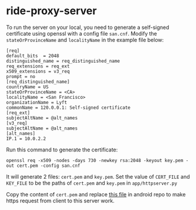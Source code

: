 # ride-proxy-server

To run the server on your local, you need to generate a self-signed certificate using openssl with a config file `san.cnf`. Modify the `stateOrProvinceName` and `localityName` in the example file below: 

```
[req]
default_bits  = 2048
distinguished_name = req_distinguished_name
req_extensions = req_ext
x509_extensions = v3_req
prompt = no
[req_distinguished_name]
countryName = US
stateOrProvinceName = <CA>
localityName = <San Francisco>
organizationName = Lyft
commonName = 120.0.0.1: Self-signed certificate
[req_ext]
subjectAltName = @alt_names
[v3_req]
subjectAltName = @alt_names
[alt_names]
IP.1 = 10.0.2.2
```

Run this command to generate the certificate:

```
openssl req -x509 -nodes -days 730 -newkey rsa:2048 -keyout key.pem -out cert.pem -config san.cnf
```

It will generate 2 files: `cert.pem` and `key.pem`. Set the value of `CERT_FILE` and `KEY_FILE` to be the paths of `cert.pem` and `key.pem` in `app/httpserver.py`


Copy the content of `cert.pem` and replace [this file](https://github.com/lyft/instant-android/blob/poc_in_ride_testing/apps/driver/src/debug/res/raw/my_ca) in android repo to make https request from client to this server work. 